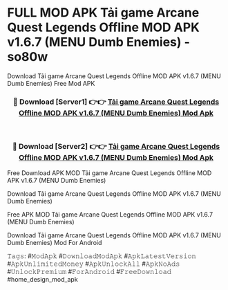 # FULL MOD APK Tải game Arcane Quest Legends Offline MOD APK v1.6.7 (MENU Dumb Enemies) - so80w
Download Tải game Arcane Quest Legends Offline MOD APK v1.6.7 (MENU Dumb Enemies) Free Mod APK

<div align="center">
<h3>🔴 Download [Server1] 👉👉 <a href="https://apk-comot.site?title=Tải_game_Arcane_Quest_Legends_Offline_MOD_APK_v1.6.7_(MENU_Dumb_Enemies)">Tải game Arcane Quest Legends Offline MOD APK v1.6.7 (MENU Dumb Enemies) Mod Apk</a></h3><br>

<h3>🔴 Download [Server2] 👉👉 <a href="https://apk-comot.site?title=Tải_game_Arcane_Quest_Legends_Offline_MOD_APK_v1.6.7_(MENU_Dumb_Enemies)">Tải game Arcane Quest Legends Offline MOD APK v1.6.7 (MENU Dumb Enemies) Mod Apk</a></h3>
</div>


Free Download APK MOD Tải game Arcane Quest Legends Offline MOD APK v1.6.7 (MENU Dumb Enemies)

Download Tải game Arcane Quest Legends Offline MOD APK v1.6.7 (MENU Dumb Enemies) 

Free APK MOD Tải game Arcane Quest Legends Offline MOD APK v1.6.7 (MENU Dumb Enemies) 

Download Tải game Arcane Quest Legends Offline MOD APK v1.6.7 (MENU Dumb Enemies) Mod For Android

𝚃𝚊𝚐𝚜: #𝙼𝚘𝚍𝙰𝚙𝚔 #𝙳𝚘𝚠𝚗𝚕𝚘𝚊𝚍𝙼𝚘𝚍𝙰𝚙𝚔 #𝙰𝚙𝚔𝙻𝚊𝚝𝚎𝚜𝚝𝚅𝚎𝚛𝚜𝚒𝚘𝚗 #𝙰𝚙𝚔𝚄𝚗𝚕𝚒𝚖𝚒𝚝𝚎𝚍𝙼𝚘𝚗𝚎𝚢 #𝙰𝚙𝚔𝚄𝚗𝚕𝚘𝚌𝚔𝙰𝚕𝚕 #𝙰𝚙𝚔𝙽𝚘𝙰𝚍𝚜 #𝚄𝚗𝚕𝚘𝚌𝚔𝙿𝚛𝚎𝚖𝚒𝚞𝚖 #𝙵𝚘𝚛𝙰𝚗𝚍𝚛𝚘𝚒𝚍 #𝙵𝚛𝚎𝚎𝙳𝚘𝚠𝚗𝚕𝚘𝚊𝚍 #home_design_mod_apk